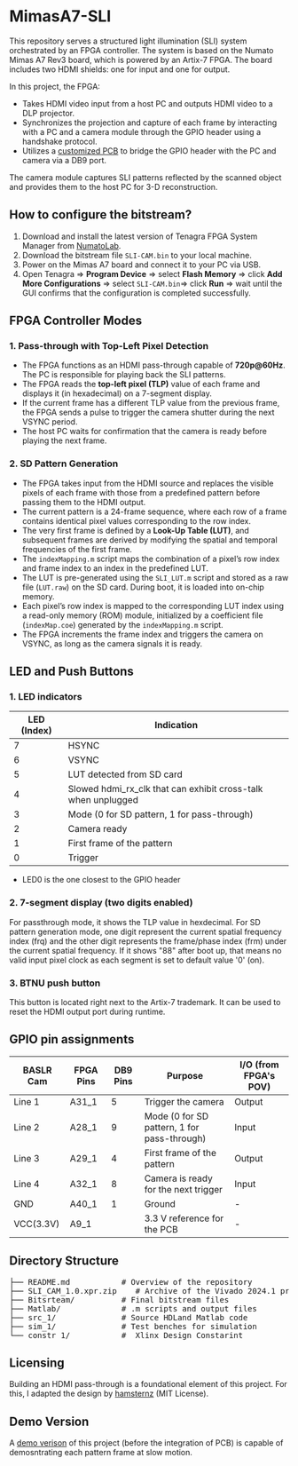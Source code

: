 # MimasA7-SLI

This repository serves a structured light illumination (SLI) system orchestrated by an FPGA controller. The system is based on the Numato Mimas A7 Rev3 board, which is powered by an Artix-7 FPGA. The board includes two HDMI shields: one for input and one for output.

In this project, the FPGA:
- Takes HDMI video input from a host PC and outputs HDMI video to a DLP projector.
- Synchronizes the projection and capture of each frame by interacting with a PC and a camera module through the GPIO header using a handshake protocol.
- Utilizes a [customized PCB](https://github.com/ruffner/MojoV3_HDMI_Interface/tree/master/pcb/LauCameraTrigger_MimasA7) to bridge the GPIO header with the PC and camera via a DB9 port.

The camera module captures SLI patterns reflected by the scanned object and provides them to the host PC for 3-D reconstruction.

## How to configure the bitstream?

1. Download and install the latest version of Tenagra FPGA System Manager from [NumatoLab](https://numato.com/product/tenagra-fpga-system-management-software/).
2. Download the bitstream file `SLI-CAM.bin` to your local machine.
3. Power on the Mimas A7 board and connect it to your PC via USB.
4. Open Tenagra =>  **Program Device** => select **Flash Memory** => click **Add More Configurations** => select `SLI-CAM.bin`=> click **Run** => wait until the GUI confirms that the configuration is completed successfully.


## FPGA Controller Modes

### 1. Pass-through with Top-Left Pixel Detection
- The FPGA functions as an HDMI pass-through capable of **720p@60Hz**. The PC is responsible for playing back the SLI patterns.
- The FPGA reads the **top-left pixel (TLP)** value of each frame and displays it (in hexadecimal) on a 7-segment display.
- If the current frame has a different TLP value from the previous frame, the FPGA sends a pulse to trigger the camera shutter during the next VSYNC period.
- The host PC waits for confirmation that the camera is ready before playing the next frame.

### 2. SD Pattern Generation
- The FPGA takes input from the HDMI source and replaces the visible pixels of each frame with those from a predefined pattern before passing them to the HDMI output.
- The current pattern is a 24-frame sequence, where each row of a frame contains identical pixel values corresponding to the row index.
- The very first frame is defined by a **Look-Up Table (LUT)**, and subsequent frames are derived by modifying the spatial and temporal frequencies of the first frame.
- The `indexMapping.m` script maps the combination of a pixel’s row index and frame index to an index in the predefined LUT.
- The LUT is pre-generated using the `SLI_LUT.m` script and stored as a raw file (`LUT.raw`) on the SD card. During boot, it is loaded into on-chip memory.
- Each pixel’s row index is mapped to the corresponding LUT index using a read-only memory (ROM) module, initialized by a coefficient file (`indexMap.coe`) generated by the `indexMapping.m` script.
- The FPGA increments the frame index and triggers the camera on VSYNC, as long as the camera signals it is ready.

## LED and Push Buttons
### 1. LED indicators
| LED (Index) | Indication                                                      |
|-------------|------------------------------------------------------------------|
| 7           | HSYNC                                                           |
| 6           | VSYNC                                                           |
| 5           | LUT detected from SD card                                       |
| 4           | Slowed hdmi_rx_clk that can exhibit cross-talk when unplugged   |
| 3           | Mode (0 for SD pattern, 1 for pass-through)                     |
| 2           | Camera ready                                                   |
| 1           | First frame of the pattern                                                   |
| 0           | Trigger                                                        |

* LED0 is the one closest to the GPIO header
### 2. 7-segment display (two digits enabled)
For passthrough mode, it shows the TLP value in hexdecimal. For SD pattern generation mode, one digit represent the current spatial frequency index (frq) and the other digit represents the frame/phase index (frm) under the current spatial frequency. If it shows "88" after boot up, that means no valid input pixel clock as each segment is set to default value '0' (on).
### 3. BTNU push button
This button is located right next to the Artix-7 trademark. It can be used to reset the HDMI output port during runtime.

## GPIO pin assignments
| BASLR Cam  | FPGA Pins | DB9 Pins | Purpose                                         | I/O (from FPGA's POV)             |
|------------|-----------|----------|-------------------------------------------------|-----------------------------------|
| Line 1     | A31_1     | 5        | Trigger the camera                              | Output                            |
| Line 2     | A28_1     | 9        | Mode (0 for SD pattern, 1 for pass-through)     | Input                             |
| Line 3     | A29_1     | 4        | First frame of the pattern                      | Output                            |
| Line 4     | A32_1     | 8        | Camera is ready for the next trigger            | Input                             |
| GND        | A40_1     | 1        | Ground                                          | -                                 |
| VCC(3.3V)  | A9_1      |          | 3.3 V reference for the PCB                     | -                                 |

## Directory Structure
<pre>
├── README.md           # Overview of the repository  
├── SLI_CAM_1.0.xpr.zip    # Archive of the Vivado 2024.1 project  
├── Bitsrteam/          # Final bitstream files  
├── Matlab/             # .m scripts and output files  
├── src_1/              # Source HDLand Matlab code  
├── sim_1/              # Test benches for simulation  
└── constr_1/           #  Xlinx Design Constarint  
</pre>

## Licensing

Building an HDMI pass-through is a foundational element of this project. For this, I adapted the design by [hamsternz](https://github.com/hamsternz/Artix-7-HDMI-processing/tree/master) (MIT License).

## Demo Version

A [demo verison](https://github.com/Qishi-Hu/MimasA7-SLI-Demo/tree/main) of this project (before the integration of PCB) is capable of demosntrating each pattern frame at slow motion.

